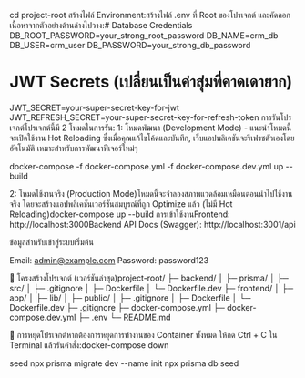 cd project-root
สร้างไฟล์ Environment:สร้างไฟล์ .env ที่ Root ของโปรเจกต์ และคัดลอกเนื้อหาจากตัวอย่างด้านล่างไปวาง:# Database Credentials
DB_ROOT_PASSWORD=your_strong_root_password
DB_NAME=crm_db
DB_USER=crm_user
DB_PASSWORD=your_strong_db_password

# JWT Secrets (เปลี่ยนเป็นค่าสุ่มที่คาดเดายาก)

JWT_SECRET=your-super-secret-key-for-jwt
JWT_REFRESH_SECRET=your-super-secret-key-for-refresh-token
การรันโปรเจกต์โปรเจกต์นี้มี 2 โหมดในการรัน: 
1: โหมดพัฒนา (Development Mode) - แนะนำโหมดนี้จะเปิดใช้งาน Hot Reloading ซึ่งเมื่อคุณแก้ไขโค้ดและบันทึก, เว็บแอปพลิเคชันจะรีเฟรชตัวเองโดยอัตโนมัติ เหมาะสำหรับการพัฒนาฟีเจอร์ใหม่ๆ 

docker-compose -f docker-compose.yml -f docker-compose.dev.yml up --build


2: โหมดใช้งานจริง (Production Mode)โหมดนี้จะจำลองสภาพแวดล้อมเหมือนตอนนำไปใช้งานจริง โดยจะสร้างแอปพลิเคชันเวอร์ชันสมบูรณ์ที่ถูก Optimize แล้ว (ไม่มี Hot Reloading)docker-compose up --build
การเข้าใช้งานFrontend: http://localhost:3000Backend API Docs (Swagger): http://localhost:3001/api

ข้อมูลสำหรับเข้าสู่ระบบเริ่มต้น

Email: admin@example.com
Password: password123

📂 โครงสร้างโปรเจกต์ (เวอร์ชันล่าสุด)project-root/
├─ backend/
│ ├─ prisma/
│ ├─ src/
│ ├─ .gitignore
│ ├─ Dockerfile
│ └─ Dockerfile.dev
├─ frontend/
│ ├─ app/
│ ├─ lib/
│ ├─ public/
│ ├─ .gitignore
│ ├─ Dockerfile
│ └─ Dockerfile.dev
├─ .gitignore
├─ docker-compose.yml
├─ docker-compose.dev.yml
├─ .env
└─ README.md

🛑 การหยุดโปรเจกต์หากต้องการหยุดการทำงานของ Container ทั้งหมด ให้กด Ctrl + C ใน Terminal แล้วรันคำสั่ง:docker-compose down


seed
npx prisma migrate dev --name init
npx prisma db seed
